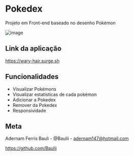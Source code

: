 # Pokedex

Projeto em Front-end baseado no desenho Pokémon

![image](https://user-images.githubusercontent.com/74456716/183741631-7307f53d-6e4d-45c4-be7b-eb20213d66d9.png)

## Link da aplicação
https://wary-hair.surge.sh

## Funcionalidades
- Visualizar Pokémons
- Visualizar estatísticas de cada pokémon
- Adicionar a Pokedex
- Remover da Pokedex
- Responsividade

## Meta
Adernam Ferris Bauli - @Baulii - adernam147@hotmail.com

https://github.com/Baulii
